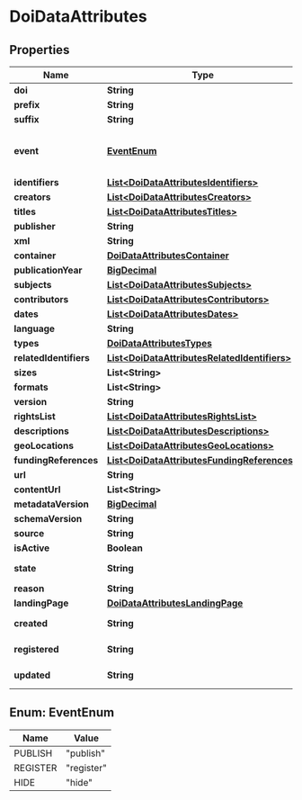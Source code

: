 

# DoiDataAttributes

## Properties

Name | Type | Description | Notes
------------ | ------------- | ------------- | -------------
**doi** | **String** |  |  [optional]
**prefix** | **String** |  |  [optional]
**suffix** | **String** |  |  [optional]
**event** | [**EventEnum**](#EventEnum) | Can be set to trigger a DOI state change. |  [optional]
**identifiers** | [**List&lt;DoiDataAttributesIdentifiers&gt;**](DoiDataAttributesIdentifiers.md) |  |  [optional]
**creators** | [**List&lt;DoiDataAttributesCreators&gt;**](DoiDataAttributesCreators.md) |  |  [optional]
**titles** | [**List&lt;DoiDataAttributesTitles&gt;**](DoiDataAttributesTitles.md) |  |  [optional]
**publisher** | **String** |  |  [optional]
**xml** | **String** |  |  [optional]
**container** | [**DoiDataAttributesContainer**](DoiDataAttributesContainer.md) |  |  [optional]
**publicationYear** | [**BigDecimal**](BigDecimal.md) |  |  [optional]
**subjects** | [**List&lt;DoiDataAttributesSubjects&gt;**](DoiDataAttributesSubjects.md) |  |  [optional]
**contributors** | [**List&lt;DoiDataAttributesContributors&gt;**](DoiDataAttributesContributors.md) |  |  [optional]
**dates** | [**List&lt;DoiDataAttributesDates&gt;**](DoiDataAttributesDates.md) |  |  [optional]
**language** | **String** |  |  [optional]
**types** | [**DoiDataAttributesTypes**](DoiDataAttributesTypes.md) |  |  [optional]
**relatedIdentifiers** | [**List&lt;DoiDataAttributesRelatedIdentifiers&gt;**](DoiDataAttributesRelatedIdentifiers.md) |  |  [optional]
**sizes** | **List&lt;String&gt;** |  |  [optional]
**formats** | **List&lt;String&gt;** |  |  [optional]
**version** | **String** |  |  [optional]
**rightsList** | [**List&lt;DoiDataAttributesRightsList&gt;**](DoiDataAttributesRightsList.md) |  |  [optional]
**descriptions** | [**List&lt;DoiDataAttributesDescriptions&gt;**](DoiDataAttributesDescriptions.md) |  |  [optional]
**geoLocations** | [**List&lt;DoiDataAttributesGeoLocations&gt;**](DoiDataAttributesGeoLocations.md) |  |  [optional]
**fundingReferences** | [**List&lt;DoiDataAttributesFundingReferences&gt;**](DoiDataAttributesFundingReferences.md) |  |  [optional]
**url** | **String** |  |  [optional]
**contentUrl** | **List&lt;String&gt;** |  |  [optional]
**metadataVersion** | [**BigDecimal**](BigDecimal.md) |  |  [optional]
**schemaVersion** | **String** |  |  [optional]
**source** | **String** |  |  [optional]
**isActive** | **Boolean** |  |  [optional]
**state** | **String** |  |  [optional] [readonly]
**reason** | **String** |  |  [optional]
**landingPage** | [**DoiDataAttributesLandingPage**](DoiDataAttributesLandingPage.md) |  |  [optional]
**created** | **String** |  |  [optional] [readonly]
**registered** | **String** |  |  [optional] [readonly]
**updated** | **String** |  |  [optional] [readonly]



## Enum: EventEnum

Name | Value
---- | -----
PUBLISH | &quot;publish&quot;
REGISTER | &quot;register&quot;
HIDE | &quot;hide&quot;



